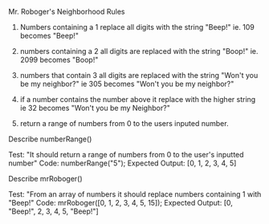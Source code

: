 Mr. Roboger's Neighborhood Rules


1. Numbers containing a 1 replace all digits with the string "Beep!"
 ie. 109 becomes "Beep!"

 2. numbers containing a 2 all digits are replaced with the string "Boop!"
 ie. 2099 becomes "Boop!"

 3. numbers that contain 3 all digits are replaced with the string "Won't you be my neighbor?"
 ie 305 becomes "Won't you be my neighbor?"

4.  if a number contains the number above it replace with the higher string ie 32 becomes "Won't you be my Neighbor?"

5. return a range of numbers from 0 to the users inputed number.


Describe numberRange()

Test: "It should return a range of numbers from 0 to the user's inputted number"
Code: numberRange("5");
Expected Output: [0, 1, 2, 3, 4, 5]

Describe mrRoboger()

Test: "From an array of numbers it should replace numbers containing 1 with "Beep!"
Code: mrRoboger([0, 1, 2, 3, 4, 5, 15]);
Expected Output: [0, "Beep!", 2, 3, 4, 5, "Beep!"]